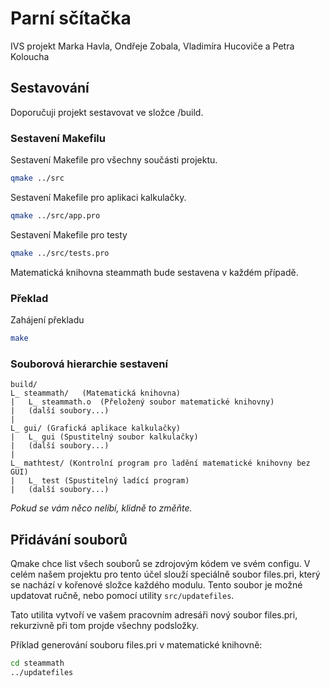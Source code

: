 # Parní sčítačka
IVS projekt Marka Havla, Ondřeje Zobala, Vladimíra Hucoviče a Petra Koloucha

## Sestavování
Doporučuji projekt sestavovat ve složce /build.

### Sestavení Makefilu
Sestavení Makefile pro všechny součásti projektu.
``` sh
qmake ../src
```

Sestavení Makefile pro aplikaci kalkulačky.
``` sh
qmake ../src/app.pro
```

Sestavení Makefile pro testy
``` sh
qmake ../src/tests.pro
```

Matematická knihovna steammath bude sestavena v každém případě.

### Překlad
Zahájení překladu
``` sh
make
```

### Souborová hierarchie sestavení
``` 
build/
L_ steammath/   (Matematická knihovna)
|   L_ steammath.o  (Přeložený soubor matematické knihovny)
|   (další soubory...)
|
L_ gui/ (Grafická aplikace kalkulačky)
|   L_ gui (Spustitelný soubor kalkulačky)
|   (další soubory...)
|
L_ mathtest/ (Kontrolní program pro ladění matematické knihovny bez GUI)
|   L_ test (Spustitelný ladící program)
|   (další soubory...)
```

*Pokud se vám něco nelíbí, klidně to změňte.*

## Přidávání souborů
Qmake chce list všech souborů se zdrojovým kódem ve svém configu. V celém našem projektu pro tento účel slouží speciálně soubor files.pri, který se nachází v kořenové složce každého modulu. Tento soubor je možné updatovat ručně, nebo pomocí utility `src/updatefiles`.

Tato utilita vytvoří ve vašem pracovním adresáři nový soubor files.pri, rekurzivně při tom projde všechny podsložky.

Příklad generování souboru files.pri v matematické knihovně:

``` sh
cd steammath
../updatefiles
```


